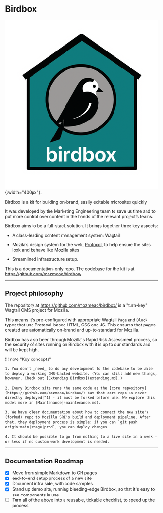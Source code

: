 # Birdbox

![Birdbox logo](./images/logo.png){:width="400px"}.

Birdbox is a kit for building on-brand, easily editable microsites quickly.

It was developed by the Marketing Engineering team to save us time and to put more control over content in the hands of the relevant project’s teams.

Birdbox aims to be a full-stack solution. It brings together three key aspects:

* A class-leading content management system: Wagtail

* Mozila’s design system for the web, [Protocol](https://protocol.mozilla.org), to help ensure the sites look and behave like Mozilla sites

* Streamlined infrastructure setup.

This is a documentation-only repo. The codebase for the kit is at <https://github.com/mozmeao/birdbox/>

----

## Project philosophy

The repository at <https://github.com/mozmeao/birdbox/> is a "turn-key" Wagtail CMS project for Mozilla.

This means it's pre-configured with appropriate Wagtail `Page` and `Block` types that use Protocol-based HTML, CSS and JS. This ensures that pages created are automatically on-brand and up-to-standard for Mozilla.

Birdbox has also been through Mozilla's Rapid Risk Assessment process, so the security of sites running on Birdbox with it is up to our standards and will be kept high.
<!-- To come: link to the HTTP Observatory score for a birdbox-on-birdbox demo site -->

!!! note "Key concepts"

    1. You don't _need_ to do any development to the codebase to be able to deploy a working CMS-backed website. (You can still add new things, however. Check out [Extending Birdbox](extending.md).)

    2. Every Birdbox site runs the same code as the [core repository](https://github.com/mozmeao/birdbox/) but that core repo is never directly deployed[^1] - it must be forked before use. We explore this model more in [Maintenance](maintenance.md).

    3. We have clear documentation about how to connect the new site's (forked) repo to Mozilla SRE's build and deployment pipeline. After that, they deployment process is simple: if you can `git push origin:main|stage|prod`, you can deploy changes.

    4. It should be possible to go from nothing to a live site in a week - or less if no custom work development is needed.

----

## Documentation Roadmap

* [x] Move from simple Markdown to GH pages
* [x] end-to-end setup process of a new site
* [x] Document infra side, with code samples
* [x] Stand up demo site, running bleeding-edge Birdbox, so that it's easy to see components in use
* [ ] Turn all of the above into a reusable, tickable checklist, to speed up the process

[^1]: The exception here is the (forthcoming) demo site about birdbox, which WILL run off the bleeding-edge core repo
